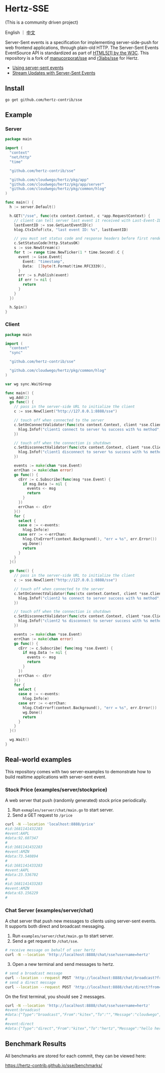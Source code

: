 # Hertz-SSE

(This is a community driven project)

English ｜ [中文](README_CN.md)

Server-Sent events is a specification for implementing server-side-push for web frontend applications, through plain-old
HTTP.
The Server-Sent Events EventSource API is standardized as part
of [HTML5[1] by the W3C](https://html.spec.whatwg.org/multipage/server-sent-events.html#server-sent-events).
This repository is a fork of [manucorporat/sse](https://github.com/manucorporat/sse) and [r3labs/sse](https://github.com/r3labs/sse/) for Hertz.

- [Using server-sent events](https://developer.mozilla.org/en-US/docs/Web/API/Server-sent_events/Using_server-sent_events    )
- [Stream Updates with Server-Sent Events](http://www.html5rocks.com/en/tutorials/eventsource/basics/)

## Install

```
go get github.com/hertz-contrib/sse
```

## Example

### Server

```go
package main

import (
  "context"
  "net/http"
  "time"

  "github.com/hertz-contrib/sse"

  "github.com/cloudwego/hertz/pkg/app"
  "github.com/cloudwego/hertz/pkg/app/server"
  "github.com/cloudwego/hertz/pkg/common/hlog"
)

func main() {
  h := server.Default()

  h.GET("/sse", func(ctx context.Context, c *app.RequestContext) {
    // client can tell server last event it received with Last-Event-ID header
    lastEventID := sse.GetLastEventID(c)
    hlog.CtxInfof(ctx, "last event ID: %s", lastEventID)

    // you must set status code and response headers before first render call
    c.SetStatusCode(http.StatusOK)
    s := sse.NewStream(c)
    for t := range time.NewTicker(1 * time.Second).C {
      event := &sse.Event{
        Event: "timestamp",
        Data:  []byte(t.Format(time.RFC3339)),
      }
      err := s.Publish(event)
      if err != nil {
        return
      }
    }
  })

  h.Spin()
}

```

### Client

```go
package main

import (
  "context"
  "sync"

  "github.com/hertz-contrib/sse"

  "github.com/cloudwego/hertz/pkg/common/hlog"
)

var wg sync.WaitGroup

func main() {
  wg.Add(2)
  go func() {
    // pass in the server-side URL to initialize the client	  
    c := sse.NewClient("http://127.0.0.1:8888/sse")

    // touch off when connected to the server
    c.SetOnConnectValidator(func(ctx context.Context, client *sse.Client) {
      hlog.Infof("client1 connect to server %s success with %s method", c.GetURL(), c.GetMethod())
    })

    // touch off when the connection is shutdown
    c.SetDisconnectValidator(func(ctx context.Context, client *sse.Client) {
      hlog.Infof("client1 disconnect to server %s success with %s method", c.GetURL(), c.GetMethod())
    })

    events := make(chan *sse.Event)
    errChan := make(chan error)
    go func() {
      cErr := c.Subscribe(func(msg *sse.Event) {
        if msg.Data != nil {
          events <- msg
          return
        }
      })
      errChan <- cErr
    }()
    for {
      select {
      case e := <-events:
        hlog.Info(e)
      case err := <-errChan:
        hlog.CtxErrorf(context.Background(), "err = %s", err.Error())
        wg.Done()
        return
      }
    }
  }()

  go func() {
    // pass in the server-side URL to initialize the client	  
    c := sse.NewClient("http://127.0.0.1:8888/sse")

    // touch off when connected to the server
    c.SetOnConnectValidator(func(ctx context.Context, client *sse.Client) {
      hlog.Infof("client2 %s connect to server success with %s method", c.GetURL(), c.GetMethod())
    })

    // touch off when the connection is shutdown
    c.SetDisconnectValidator(func(ctx context.Context, client *sse.Client) {
      hlog.Infof("client2 %s disconnect to server success with %s method", c.GetURL(), c.GetMethod())
    })

    events := make(chan *sse.Event)
    errChan := make(chan error)
    go func() {
      cErr := c.Subscribe( func(msg *sse.Event) {
        if msg.Data != nil {
          events <- msg
          return
        }
      })
      errChan <- cErr
    }()
    for {
      select {
      case e := <-events:
        hlog.Info(e)
      case err := <-errChan:
        hlog.CtxErrorf(context.Background(), "err = %s", err.Error())
        wg.Done()
        return
      }
    }
  }()

  wg.Wait()
}

```

## Real-world examples

This repository comes with two server-examples to demonstrate how to build realtime applications with server-sent event.

### Stock Price (examples/server/stockprice)

A web server that push (randomly generated) stock price periodically.

1. Run `exmaples/server/chat/main.go` to start server.
2. Send a GET request to `/price`

```bash
curl -N --location 'localhost:8888/price'
#id:1681141432283
#event:AAPL
#data:92.607347
#
#id:1681141432283
#event:AMZN
#data:73.540894
#
#id:1681141433283
#event:AAPL
#data:23.536702
#
#id:1681141433283
#event:AMZN
#data:63.156229
#

```

### Chat Server (examples/server/chat)

A chat server that push new messages to clients using server-sent events. It supports both direct and broadcast
  messaging.

1. Run `examples/server/chat/main.go` to start server.
2. Send a get request to `/chat/sse`.

```bash
# receive message on behalf of user hertz
curl -N --location 'http://localhost:8888/chat/sse?username=hertz'
```

3. Open a new terminal and send messages to hertz.

```bash
# send a broadcast message
curl --location --request POST 'http://localhost:8888/chat/broadcast?from=kitex&message=cloudwego'
# send a direct message
curl --location --request POST 'http://localhost:8888/chat/direct?from=kitex&message=hello%20hertz&to=hertz'
```

On the first terminal, you should see 2 messages.

```bash
curl -N --location 'http://localhost:8888/chat/sse?username=hertz'
#event:broadcast
#data:{"Type":"broadcast","From":"kitex","To":"","Message":"cloudwego","Timestamp":"2023-04-10T23:48:55.019742+08:00"}
#
#event:direct
#data:{"Type":"direct","From":"kitex","To":"hertz","Message":"hello hertz","Timestamp":"2023-04-10T23:48:56.212855+08:00"}

```

## Benchmark Results

All benchmarks are stored for each commit, they can be viewed here:

https://hertz-contrib.github.io/sse/benchmarks/
